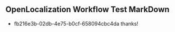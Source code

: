 ## OpenLocalization Workflow Test MarkDown
* fb216e3b-02db-4e75-b0cf-658094cbc4da thanks!

<!--HONumber=Aug16_HO1-->



